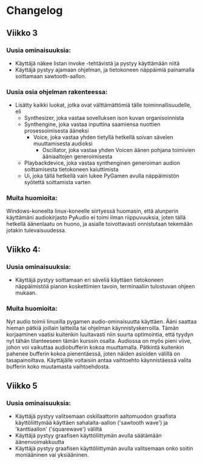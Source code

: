 # Changelog

## Viikko 3
### Uusia ominaisuuksia:
- Käyttäjä näkee listan invoke -tehtävistä ja pystyy käyttämään niitä
- Käyttäjä pystyy ajamaan ohjelman, ja tietokoneen näppäimiä painamalla soittamaan sawtooth-aallon.
### Uusia osia ohjelman rakenteessa:
- Lisätty kaikki luokat, jotka ovat välttämättömiä tälle toiminnallisuudelle, eli 
	- Synthesizer, joka vastaa sovelluksen ison kuvan organisoinnista
	- Synthengine, joka vastaa inputtina saamiensa nuottien prosessoimisesta ääneksi
		- Voice, joka vastaa yhden tietyllä hetkellä soivan sävelen muuttamisesta audioksi
			- Oscillator, joka vastaa yhden Voicen äänen pohjana toimivien ääniaaltojen generoimisesta
	- Playbackdevice, joka vastaa synthenginen generoiman audion soittamisesta tietokoneen kaiuttimista
	- Ui, joka tällä hetkellä vain lukee PyGamen avulla näppäimistön syötettä soittamista varten

### Muita huomioita:
Windows-koneelta linux-koneelle siirtyessä huomasin, että alunperin käyttämäni audiokirjasto PyAudio ei toimi ilman riippuvuuksia, joten tällä hetkellä äänenlaatu on huono, ja asialle toivottavasti onnistutaan tekemään jotakin tulevaisuudessa.

## Viikko 4:
### Uusia ominaisuuksia:
- Käyttäjä pystyy soittamaan eri säveliä käyttäen tietokoneen näppäimistöä pianon koskettimien tavoin, terminaaliin tulostuvan ohjeen mukaan.

### Muita huomioita:
Nyt audio toimii linuxilla pygamen audio-ominaisuutta käyttäen. Ääni saattaa hieman pätkiä joillain laitteilla tai ohjelman käynnistyskerroilla. Tämän korjaaminen vaatisi kuitenkin luultavasti niin suurta optimointia, että tyydyn nyt tähän tilanteeseen tämän kurssin osalta. Audiossa on myös pieni viive, johon voi vaikuttaa audiobufferin kokoa muuttamalla. Pätkintä kuitenkin pahenee bufferin kokoa pienentäessä, joten näiden asioiden välillä on tasapainoiltava. Käyttäjälle voitaisiin antaa vaihtoehto käynnistäessä valita bufferin koko muutamasta vaihtoehdosta.

## Viikko 5
### Uusia ominaisuuksia:
- Käyttäjä pystyy valitsemaan oskillaattorin aaltomuodon graafista käyttöliittymää käyttäen sahalaita-aallon ('sawtooth wave') ja 'kanttiaallon' ('squarewave') väliltä 
- Käyttäjä pystyy graafisen käyttöliittymän avulla säätämään äänenvoimakkuutta 
- Käyttäjä pystyy graafisen käyttöliittymän avulla valitsemaan onko soitin moniääninen vai yksiääninen.
